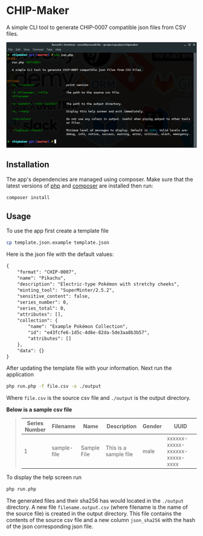 # CHIP-Maker

A simple CLI tool to generate CHIP-0007 compatible json files from CSV files.

![Screenshot of the app running](screenshot.png)

## Installation

The app's dependencies are managed using composer. Make sure that the latest versions of [php](http://php.net) and [composer](https://getcomposer.org) are installed then run:

```bash
composer install
```

## Usage

To use the app first create a template file

```bash
cp template.json.example template.json
```

Here is the json file with the default values:

```jsonc
{
    "format": "CHIP-0007",
    "name": "Pikachu",
    "description": "Electric-type Pokémon with stretchy cheeks",
    "minting_tool": "SuperMinter/2.5.2",
    "sensitive_content": false,
    "series_number": 0,
    "series_total": 0,
    "attributes": [],
    "collection": {
        "name": "Example Pokémon Collection",
        "id": "e43fcfe6-1d5c-4d6e-82da-5de3aa8b3b57",
        "attributes": []
    },
    "data": {}
}
```

After updating the template file with your information. Next run the application

```bash
php run.php -f file.csv -o ./output
```

Where `file.csv` is the source csv file and `./output` is the output directory.

**Below is a sample csv file**

> | Series Number | Filename    | Name        | Description           | Gender | UUID                           |
> | ------------- | ----------- | ----------- | --------------------- | ------ | ------------------------------ |
> | 1             | sample-file | Sample File | This is a sample file | male   | xxxxxx-xxxxx-xxxxxx-xxxxx-xxxx |

To display the help screen run

```php
php run.php
```

The generated files and their sha256 has would located in the `./output` directory. A new file `filename.output.csv` (where filename is the name of the source file) is created in the output directory. This file contains the contents of the source csv file and a new column `json_sha256` with the hash of the json corresponding json file.

